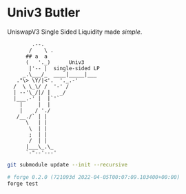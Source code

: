 # Univ3 Butler

UniswapV3 Single Sided Liquidity made *simple*.

```
        .--.
       /    \ .   
      ## a  a 
      (   '._)      Univ3 
       |'-- |  single-sided LP
     _.\___/_  ____|_____|___
   ."\> \Y/|<'.  '._.-'
  /  \ \_\/ /  '-' /
  | --'\_/|/ |   _/
  |___.-' |  |`'`
    |     |  |
    |    / './
   /__./` | |
      \   | |
       \  | |
       ;  | |
       /  | |
      |___\_.\_
      `-"--'---'  
```

```bash
git submodule update --init --recursive

# forge 0.2.0 (721093d 2022-04-05T00:07:09.103400+00:00)
forge test
```
